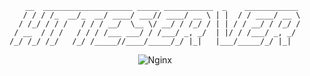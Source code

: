 <div align="center">

```
    __  ____________________ _____ ___________  _    ____________ 
   / / / /_  __/_  __/ ____/ ___// ____/ __ \ | |  / / ____/ __ \
  / /_/ / / /   / / / __/  \__ \/ __/ / /_/ / | | / / __/ / /_/ /
 / __  / / /   / / / /___ ___/ / /___/ _, _/  | |/ / /___/ _, _/ 
/_/ /_/ /_/   /_/ /_____//____/_____/_/ |_|   |___/_____/_/ |_|  
```

![Nginx](https://img.shields.io/badge/nginx-%23009639.svg?style=for-the-badge&logo=nginx&logoColor=white)
</div>
